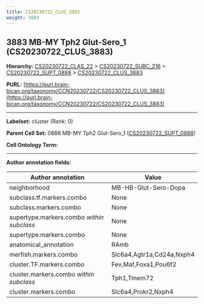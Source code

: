 ```yaml
---
title: CS20230722_CLUS_3883
weight: 3883
---
```

## 3883 MB-MY Tph2 Glut-Sero_1 (CS20230722_CLUS_3883)
<b>Hierarchy: </b>
[CS20230722_CLAS_22](../CS20230722_CLAS_22) >
[CS20230722_SUBC_216](../CS20230722_SUBC_216) >
[CS20230722_SUPT_0888](../CS20230722_SUPT_0888) >
[CS20230722_CLUS_3883](../CS20230722_CLUS_3883)

**PURL:** [https://purl.brain-bican.org/taxonomy/CCN20230722/CS20230722_CLUS_3883](https://purl.brain-bican.org/taxonomy/CCN20230722/CS20230722_CLUS_3883)

---


**Labelset:** cluster (Rank: 0)

**Parent Cell Set:** 0888 MB-MY Tph2 Glut-Sero_1 ([CS20230722_SUPT_0888](../CS20230722_SUPT_0888))



**Cell Ontology Term:** 

[MARKER GENES.]: #


---

[TRANSFERRED ANNOTATIONS.]: #


[AUTHOR ANNOTATION FIELDS.]: #


**Author annotation fields:**

| Author annotation | Value |
|-------------------|-------|
|neighborhood|MB-HB-Glut-Sero-Dopa|
|subclass.tf.markers.combo|None|
|subclass.markers.combo|None|
|supertype.markers.combo _within subclass_|None|
|supertype.markers.combo|None|
|anatomical_annotation|RAmb|
|merfish.markers.combo|Slc6a4,Agtr1a,Cd24a,Nxph4|
|cluster.TF.markers.combo|Fev,Maf,Foxa1,Pou6f2|
|cluster.markers.combo _within subclass_|Tph1,Tmem72|
|cluster.markers.combo|Slc6a4,Prokr2,Nxph4|
